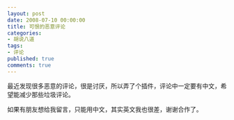 ```yaml
---
layout: post
date: 2008-07-10 00:00:00
title: 可恨的恶意评论
categories:
- 胡说八道
tags:
- 评论
published: true
comments: true
---
```

<p>最近发现很多恶意的评论，很是讨厌，所以弄了个插件，评论中一定要有中文，希望能减少那些垃圾评论。</p>

<p>如果有朋友想给我留言，只能用中文，其实英文我也很差，谢谢合作了。</p>
